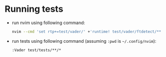 # Running tests

* run nvim using following command:
    ```bash
    nvim --cmd 'set rtp+=test/vader/' +'runtime! test/vader/ftdetect/**/*.vim|runtime! test/vader/plugin/**/*.vim'
    ```
* run tests using following command (assuming `:pwd` is `~/.config/nvim`):
    ```
    :Vader test/tests/**/*
    ```
